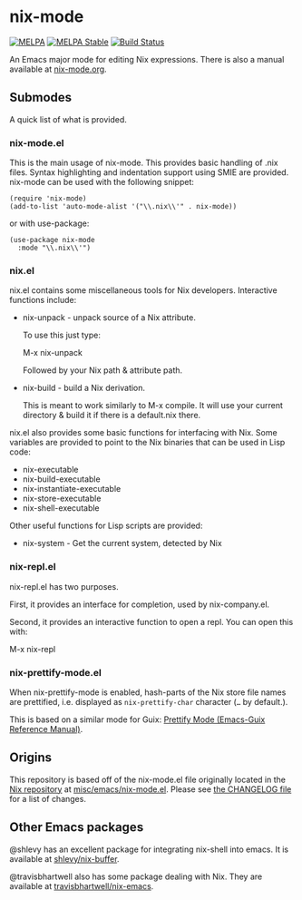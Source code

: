 # nix-mode

[![MELPA](https://melpa.org/packages/nix-mode-badge.svg)](https://melpa.org/#/nix-mode)
[![MELPA Stable](https://stable.melpa.org/packages/nix-mode-badge.svg)](https://stable.melpa.org/#/nix-mode)
[![Build Status](https://travis-ci.com/NixOS/nix-mode.svg?branch=master)](https://travis-ci.com/NixOS/nix-mode)

An Emacs major mode for editing Nix expressions. There is also a
manual available at [nix-mode.org](./nix-mode.org).

## Submodes

A quick list of what is provided.

### nix-mode.el

This is the main usage of nix-mode. This provides basic handling of
.nix files. Syntax highlighting and indentation support using SMIE are
provided. nix-mode can be used with the following snippet:

~~~
(require 'nix-mode)
(add-to-list 'auto-mode-alist '("\\.nix\\'" . nix-mode))
~~~

or with use-package:

~~~
(use-package nix-mode
  :mode "\\.nix\\'")
~~~

### nix.el

nix.el contains some miscellaneous tools for Nix developers.
Interactive functions include:

- nix-unpack - unpack source of a Nix attribute.

  To use this just type:

  M-x nix-unpack<RET>

  Followed by your Nix path & attribute path.

- nix-build - build a Nix derivation.

  This is meant to work similarly to M-x compile. It will use your
  current directory & build it if there is a default.nix there.

nix.el also provides some basic functions for interfacing with Nix.
Some variables are provided to point to the Nix binaries that can be
used in Lisp code:

- nix-executable
- nix-build-executable
- nix-instantiate-executable
- nix-store-executable
- nix-shell-executable

Other useful functions for Lisp scripts are provided:

- nix-system - Get the current system, detected by Nix

### nix-repl.el

nix-repl.el has two purposes.

First, it provides an interface for completion, used by nix-company.el.

Second, it provides an interactive function to open a repl. You can
open this with:

M-x nix-repl<RET>

### nix-prettify-mode.el

When nix-prettify-mode is enabled, hash-parts of the Nix store file names are
prettified, i.e. displayed as `nix-prettify-char` character (`…` by default.).

This is based on a similar mode for Guix: [Prettify Mode (Emacs-Guix Reference Manual)](https://emacs-guix.gitlab.io/website/manual/0.4/html_node/Prettify-Mode.html).

## Origins

This repository is based off of the nix-mode.el file originally located in
the [Nix repository](https://github.com/NixOS/nix)
at
[misc/emacs/nix-mode.el](https://github.com/NixOS/nix/blob/master/misc/emacs/nix-mode.el).
Please see [the CHANGELOG file](https://github.com/NixOS/nix-mode/blob/master/CHANGELOG.md) for a list of changes.

## Other Emacs packages

@shlevy has an excellent package for integrating nix-shell into emacs. It is available at [shlevy/nix-buffer](https://github.com/shlevy/nix-buffer). 

@travisbhartwell also has some package dealing with Nix. They are available at [travisbhartwell/nix-emacs](https://github.com/travisbhartwell/nix-emacs).
